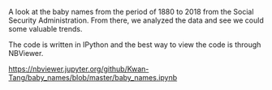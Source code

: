 A look at the baby names from the period of 1880 to 2018 from the Social Security Administration.  From there, we analyzed the data and see we could some valuable trends.

The code is written in IPython and the best way to view the code is through NBViewer.

https://nbviewer.jupyter.org/github/Kwan-Tang/baby_names/blob/master/baby_names.ipynb
